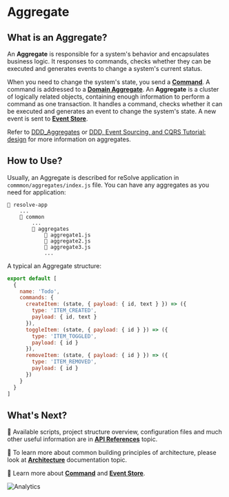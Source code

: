 # Aggregate

## What is an Aggregate?

An **Aggregate** is responsible for a system's behavior and encapsulates business logic. It responses to commands, checks whether they can be executed and generates events to change a system's current status.

When you need to change the system's state, you send a [**Command**](./Command.md). A command is addressed to a [**Domain Aggregate**](./System%20Metaphor.md). An **Aggregate** is a cluster of logically related objects, containing enough information to perform a command as one transaction. It handles a command, checks whether it can be executed and generates an event to change the system's state. A new event is sent to [**Event Store**](./Event%20Store.md). 

Refer to [DDD_Aggregates](https://martinfowler.com/bliki/DDD_Aggregate.html) or [DDD, Event Sourcing, and CQRS Tutorial: design](http://cqrs.nu/tutorial/cs/01-design) for more information on aggregates.

## How to Use?

Usually, an Aggregate is described for reSolve application in `commmon/aggregates/index.js` file. You can have any aggregates as you need for application:

```
📁 resolve-app
    ...
    📁 common
        ...
        📁 aggregates
            📄 aggregate1.js
            📄 aggregate2.js
            📄 aggregate3.js
            ...
```

A typical an Aggregate structure:

```js
export default [
  {
    name: 'Todo',
    commands: {
      createItem: (state, { payload: { id, text } }) => ({
        type: 'ITEM_CREATED',
        payload: { id, text }
      }),
      toggleItem: (state, { payload: { id } }) => ({
        type: 'ITEM_TOGGLED',
        payload: { id }
      }),
      removeItem: (state, { payload: { id } }) => ({
        type: 'ITEM_REMOVED',
        payload: { id }
      })
    }
  }
]
```

## What's Next?

📑 Available scripts, project structure overview, configuration files and much other useful information are in [**API References**](https://github.com/reimagined/resolve/blob/master/docs/API%20References.md) topic.

📑 To learn more about common building principles of architecture, please look at [**Architecture**](https://github.com/reimagined/resolve/blob/master/docs/Architecture.md) documentation topic.

📑 Learn more about [**Command**](././Command.md) and [**Event Store**](./Event%20Store.md).

![Analytics](https://ga-beacon.appspot.com/UA-118635726-1/docs-aggregate?pixel)